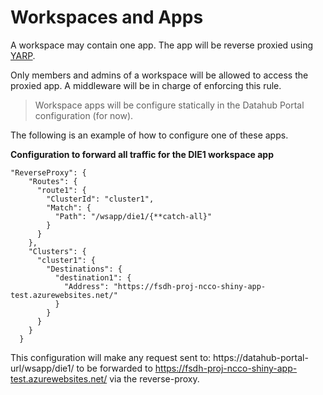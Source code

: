 # Workspaces and Apps

A workspace may contain one app. The app will be reverse proxied using [YARP](https://microsoft.github.io/reverse-proxy/).

Only members and admins of a workspace will be allowed to access the proxied app. A middleware will be in charge of enforcing this rule.

>Workspace apps will be configure statically in the Datahub Portal configuration (for now). 

The following is an example of how to configure one of these apps.

**Configuration to forward all traffic for the DIE1 workspace app**

```
"ReverseProxy": {
    "Routes": {
      "route1": {
        "ClusterId": "cluster1",
        "Match": {
          "Path": "/wsapp/die1/{**catch-all}"
        }
      }
    },
    "Clusters": {
      "cluster1": {
        "Destinations": {
          "destination1": {
            "Address": "https://fsdh-proj-ncco-shiny-app-test.azurewebsites.net/"
          }
        }
      }
    }
  }
```
This configuration will make any request sent to: https://datahub-portal-url/wsapp/die1/ to be forwarded to https://fsdh-proj-ncco-shiny-app-test.azurewebsites.net/ via the reverse-proxy.
